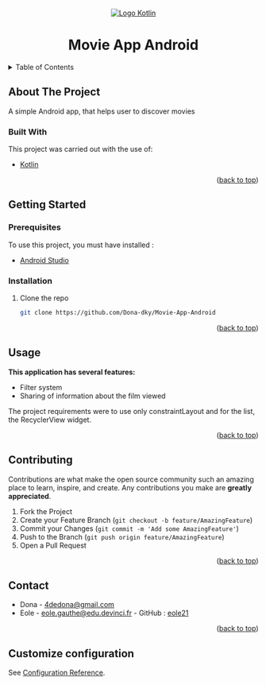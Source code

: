 <div id="top"></div>

<!-- PROJECT LOGO -->
<br />
<div align="center">
  <a href="https://kotlinlang.org/">
    <img src="https://www.imdeo.com/wp-content/uploads/2020/05/image.png" alt="Logo Kotlin">
  </a>

  <h1 align="center">Movie App Android</h1>
</div>



<!-- TABLE OF CONTENTS -->
<details>
  <summary>Table of Contents</summary>
  <ol>
    <li>
      <a href="#about-the-project">About The Project</a>
      <ul>
        <li><a href="#built-with">Built With</a></li>
      </ul>
    </li>
    <li>
      <a href="#getting-started">Getting Started</a>
      <ul>
        <li><a href="#prerequisites">Prerequisites</a></li>
        <li><a href="#installation">Installation</a></li>
      </ul>
    </li>
    <li><a href="#usage">Usage</a></li>
    <li><a href="#contributing">Contributing</a></li>
    <li><a href="#license">License</a></li>
    <li><a href="#contact">Contact</a></li>
  </ol>
</details>



<!-- ABOUT THE PROJECT -->
## About The Project

A simple Android app, that helps user to discover movies



### Built With

This project was carried out with the use of:

* [Kotlin](https://kotlinlang.org/docs/home.html)

<p align="right">(<a href="#top">back to top</a>)</p>



<!-- GETTING STARTED -->
## Getting Started

### Prerequisites

To use this project, you must have installed :
* [Android Studio](https://developer.android.com/studio)

### Installation

1. Clone the repo
   ```sh
   git clone https://github.com/Dona-dky/Movie-App-Android
   ```


<p align="right">(<a href="#top">back to top</a>)</p>



<!-- USAGE EXAMPLES -->
## Usage

**This application has several features:**

- Filter system
- Sharing of information about the film viewed

The project requirements were to use only constraintLayout and for the list, the RecyclerView widget.

<p align="right">(<a href="#top">back to top</a>)</p>


<!-- CONTRIBUTING -->
## Contributing

Contributions are what make the open source community such an amazing place to learn, inspire, and create. Any contributions you make are **greatly appreciated**.

1. Fork the Project
2. Create your Feature Branch (`git checkout -b feature/AmazingFeature`)
3. Commit your Changes (`git commit -m 'Add some AmazingFeature'`)
4. Push to the Branch (`git push origin feature/AmazingFeature`)
5. Open a Pull Request

<p align="right">(<a href="#top">back to top</a>)</p>


<!-- CONTACT -->
## Contact

* Dona - 4dedona@gmail.com
* Eole - eole.gauthe@edu.devinci.fr - GitHub : [eole21](https://github.com/eole21)

<p align="right">(<a href="#top">back to top</a>)</p>

## Customize configuration

See [Configuration Reference](https://cli.vuejs.org/config/).
